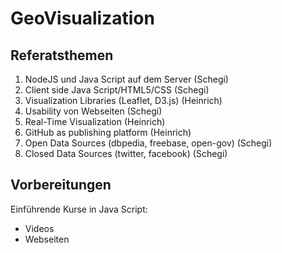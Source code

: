 GeoVisualization
================

## Referatsthemen

1. NodeJS und Java Script auf dem Server (Schegi)
2. Client side Java Script/HTML5/CSS (Schegi)
3. Visualization Libraries (Leaflet, D3.js) (Heinrich)
4. Usability von Webseiten (Schegi)
5. Real-Time Visualization (Heinrich)
6. GitHub as publishing platform  (Heinrich)
7. Open Data Sources (dbpedia, freebase, open-gov) (Schegi)
8. Closed Data Sources (twitter, facebook) (Schegi)

## Vorbereitungen

Einführende Kurse in Java Script:
* Videos
* Webseiten
